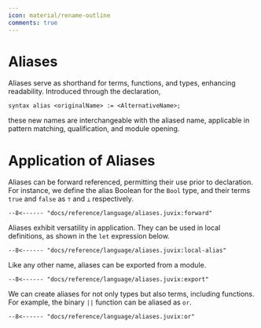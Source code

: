 ```yaml
---
icon: material/rename-outline
comments: true
---
```


# Aliases

Aliases serve as shorthand for terms, functions, and types, enhancing
readability. Introduced through the declaration,

```juvix
syntax alias <originalName> := <AlternativeName>;
```

these new names are interchangeable with the aliased name, applicable in pattern
matching, qualification, and module opening.

# Application of Aliases

Aliases can be forward referenced, permitting their use prior to declaration.
For instance, we define the alias Boolean for the `Bool` type, and their terms
`true` and `false` as `⊤` and `⊥` respectively.

```juvix 
--8<------ "docs/reference/language/aliases.juvix:forward"
```

Aliases exhibit versatility in application. They can be used in local definitions, as shown in the `let` expression below.

```juvix
--8<------ "docs/reference/language/aliases.juvix:local-alias"
```

Like any other name, aliases can be exported from a module.

```juvix
--8<------ "docs/reference/language/aliases.juvix:export"
```

We can create aliases for not only types but also terms, including functions. For example, the binary `||` function can be aliased as `or`.

```juvix
--8<------ "docs/reference/language/aliases.juvix:or"
```